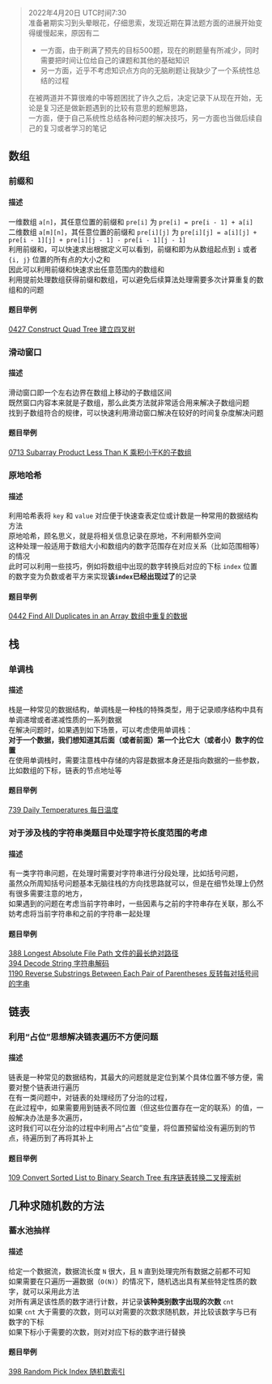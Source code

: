 > 2022年4月20日 UTC时间7:30  
> 准备暑期实习到头晕眼花，仔细思索，发现近期在算法题方面的进展开始变得缓慢起来，原因有二  
> - 一方面，由于刷满了预先的目标500题，现在的刷题量有所减少，同时需要把时间让位给自己的课题和其他的基础知识  
> - 另一方面，近乎不考虑知识点方向的无脑刷题让我缺少了一个系统性总结的过程  
> 
> 在被两道并不算很难的中等题困扰了许久之后，决定记录下从现在开始，无论是复习还是做新题遇到的比较有意思的题解思路，  
> 一方面，便于自己系统性总结各种问题的解决技巧，另一方面也当做后续自己的复习或者学习的笔记  

## 数组

### 前缀和
#### 描述
一维数组 `a[n]`，其任意位置的前缀和 `pre[i]` 为 `pre[i] = pre[i - 1] + a[i]`  
二维数组 `a[m][n]`，其任意位置的前缀和 `pre[i][j]` 为 `pre[i][j] = a[i][j] + pre[i - 1][j] + pre[i][j - 1] - pre[i - 1][j - 1]`  
利用前缀和，可以快速求出根据定义可以看到，前缀和即为从数组起点到 `i` 或者 `{i, j}` 位置的所有点的大小之和  
因此可以利用前缀和快速求出任意范围内的数组和  
利用提前处理数组获得前缀和数组，可以避免后续算法处理需要多次计算重复的数组和的问题  
#### 题目举例
[0427 Construct Quad Tree 建立四叉树](./%230427%20Construct%20Quad%20Tree%20建立四叉树.md)  

### 滑动窗口
#### 描述
滑动窗口即一个左右边界在数组上移动的子数组区间  
既然窗口内容本来就是子数组，那么此类方法就非常适合用来解决子数组问题  
找到子数组符合的规律，可以快速利用滑动窗口解决在较好的时间复杂度解决问题  
#### 题目举例
[0713 Subarray Product Less Than K 乘积小于K的子数组](./%230713%20Subarray%20Product%20Less%20Than%20K%20乘积小于K的子数组.md)  

### 原地哈希
#### 描述
利用哈希表将 `key` 和 `value` 对应便于快速查表定位或计数是一种常用的数据结构方法  
原地哈希，顾名思义，就是将相关信息记录在原地，不利用额外空间  
这种处理一般适用于数组大小和数组内的数字范围存在对应关系（比如范围相等）的情况  
此时可以利用一些技巧，例如将数组中出现的数字转换后对应的下标 `index` 位置的数字变为负数或者平方来实现**该`index`已经出现过了**的记录  
#### 题目举例
[0442 Find All Duplicates in an Array 数组中重复的数据](./%230442%20Find%20All%20Duplicates%20in%20an%20Array%20数组中重复的数据.md)

## 栈

### 单调栈
#### 描述
栈是一种常见的数据结构，单调栈是一种栈的特殊类型，用于记录顺序结构中具有单调递增或者递减性质的一系列数据  
在解决问题时，如果遇到如下场景，可以考虑使用单调栈：  
**对于一个数据，我们想知道其后面（或者前面）第一个比它大（或者小）数字的位置**  
在使用单调栈时，需要注意栈中存储的内容是数据本身还是指向数据的一些参数，比如数组的下标，链表的节点地址等  
#### 题目举例
[739 Daily Temperatures 每日温度](./%230739%20Daily%20Temperatures%20每日温度.md)  

### 对于涉及栈的字符串类题目中处理字符长度范围的考虑
#### 描述
有一类字符串问题，在处理时需要对字符串进行分段处理，比如括号问题，  
虽然众所周知括号问题基本无脑往栈的方向找思路就可以，但是在细节处理上仍然有很多需要注意的地方，  
如果遇到的问题在考虑当前字符串时，一些因素与之前的字符串存在关联，那么不妨考虑将当前字符串和之前的字符串一起处理  
#### 题目举例
[388 Longest Absolute File Path 文件的最长绝对路径](./%230388%20Longest%20Absolute%20File%20Path%20文件的最长绝对路径.md)  
[394 Decode String 字符串解码](./%230394%20Decode%20String%20字符串解码.md)  
[1190 Reverse Substrings Between Each Pair of Parentheses 反转每对括号间的字串](./%231190%20Reverse%20Substrings%20Between%20Each%20Pair%20of%20Parentheses%20反转每对括号间的字串.md)  

## 链表
### 利用“占位”思想解决链表遍历不方便问题
#### 描述
链表是一种常见的数据结构，其最大的问题就是定位到某个具体位置不够方便，需要对整个链表进行遍历  
在有一类问题中，对链表的处理经历了分治的过程，  
在此过程中，如果需要用到链表不同位置（但这些位置存在一定的联系）的值，一般解决办法是多次遍历，  
这时我们可以在分治的过程中利用占“占位”变量，将位置预留给没有遍历到的节点，待遍历到了再将其补上  
#### 题目举例
[109 Convert Sorted List to Binary Search Tree 有序链表转换二叉搜索树](./%230109%20Convert%20Sorted%20List%20to%20Binary%20Search%20Tree%20有序链表转换二叉搜索树.md)

## 几种求随机数的方法
### 蓄水池抽样
#### 描述
给定一个数据流，数据流长度 `N` 很大，且 `N` 直到处理完所有数据之前都不可知  
如果需要在只遍历一遍数据（`O(N)`）的情况下，随机选出具有某些特定性质的数字，就可以采用此方法  
对所有满足该性质的数字进行计数，并记录**该种类别数字出现的次数** `cnt`  
如果 `cnt` 大于需要的次数，则可以对需要的次数求随机数，并比较该数字与已有数字的下标  
如果下标小于需要的次数，则对对应下标的数字进行替换  
#### 题目举例
[398 Random Pick Index 随机数索引](./%230398%20Random%20Pick%20Index%20随机数索引.md)  
